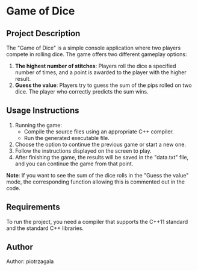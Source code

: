 # Game of Dice

## Project Description
The "Game of Dice" is a simple console application where two players compete in rolling dice. The game offers two different gameplay options:
1. **The highest number of stitches**: Players roll the dice a specified number of times, and a point is awarded to the player with the higher result.
2. **Guess the value**: Players try to guess the sum of the pips rolled on two dice. The player who correctly predicts the sum wins.

## Usage Instructions
1. Running the game:
   - Compile the source files using an appropriate C++ compiler.
   - Run the generated executable file.
2. Choose the option to continue the previous game or start a new one.
3. Follow the instructions displayed on the screen to play.
4. After finishing the game, the results will be saved in the "data.txt" file, and you can continue the game from that point.

**Note**: If you want to see the sum of the dice rolls in the "Guess the value" mode, the corresponding function allowing this is commented out in the code.

## Requirements
To run the project, you need a compiler that supports the C++11 standard and the standard C++ libraries.

## Author
Author: piotrzagala
